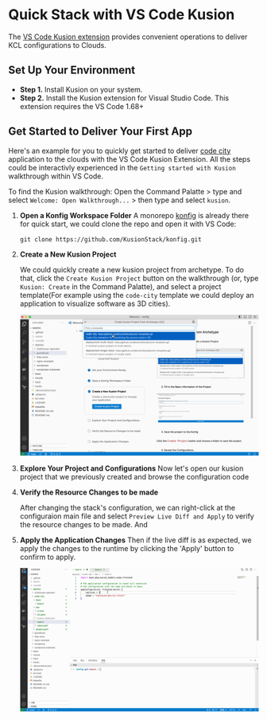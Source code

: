 # Quick Stack with VS Code Kusion

The [VS Code Kusion extension](https://marketplace.visualstudio.com/items?itemName=KusionStack.kusion) provides convenient operations to deliver KCL configurations to Clouds.

## Set Up Your Environment

-   **Step 1.** Install Kusion on your system.
-   **Step 2.** Install the Kusion extension for Visual Studio Code. This extension requires the VS Code 1.68+

## Get Started to Deliver Your First App

Here's an example for you to quickly get started to deliver [code city](https://wettel.github.io/codecity.html) application to the clouds with the VS Code Kusion Extension. All the steps could be interactivly experienced in the `Getting started with Kusion` walkthrough within VS Code.

To find the Kusion walkthrough: Open the Command Palatte > type and select `Welcome: Open Walkthrough...` > then type and select `kusion`.


1. **Open a Konfig Workspace Folder**
    A monorepo [konfig](https://github.com/KusionStack/konfig) is already there for quick start, we could clone the repo and open it with VS Code: 
    ```
    git clone https://github.com/KusionStack/konfig.git
    ```

2. **Create a New Kusion Project**

    We could quickly create a new kusion project from archetype. To do that, click the `Create Kusion Project` button on the walkthrough (or, type `Kusion: Create` in the Command Palatte), and select a project template(For example using the `code-city` template we could deploy an application to visualize software as 3D cities).

    ![](https://github.com/KusionStack/vscode-kusion/blob/main/images/create-project.gif?raw=true)

3. **Explore Your Project and Configurations**
    Now let's open our kusion project that we previously created and browse the configuration code

4. **Verify the Resource Changes to be made**

    After changing the stack's configuration, we can right-click at the configuraion main file and select `Preview Live Diff and Apply` to verify the resource changes to be made. And 

5. **Apply the Application Changes**
    Then if the live diff is as expected, we apply the changes to the runtime by clicking the 'Apply' button to confirm to apply.

    ![](https://github.com/KusionStack/vscode-kusion/blob/main/images/config-diff-apply.gif?raw=true)
